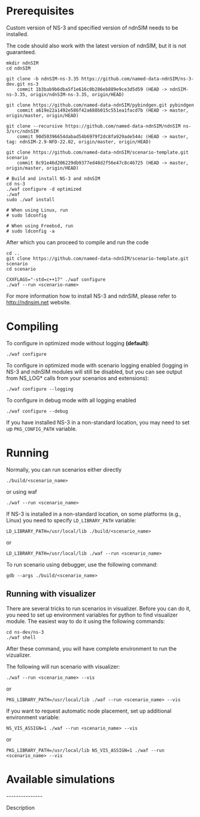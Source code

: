 Prerequisites
=============

Custom version of NS-3 and specified version of ndnSIM needs to be installed.

The code should also work with the latest version of ndnSIM, but it is not guaranteed.

    mkdir ndnSIM
    cd ndnSIM

    git clone -b ndnSIM-ns-3.35 https://github.com/named-data-ndnSIM/ns-3-dev.git ns-3
        commit 1b3bab9b6dba5f1e616c0b286eb889e9ce3d5d59 (HEAD -> ndnSIM-ns-3.35, origin/ndnSIM-ns-3.35, origin/HEAD)

    git clone https://github.com/named-data-ndnSIM/pybindgen.git pybindgen
        commit a619e22a1492e586f42a688b015c551ea1facd7b (HEAD -> master, origin/master, origin/HEAD)
        
    git clone --recursive https://github.com/named-data-ndnSIM/ndnSIM ns-3/src/ndnSIM
        commit 90d50396654dabad54b6979f2dc8fa929ade544c (HEAD -> master, tag: ndnSIM-2.9-NFD-22.02, origin/master, origin/HEAD)

    git clone https://github.com/named-data-ndnSIM/scenario-template.git scenario
        commit 8c91e46d206229db9377ed48d2f56e47c8c46725 (HEAD -> master, origin/master, origin/HEAD)

    # Build and install NS-3 and ndnSIM
    cd ns-3
    ./waf configure -d optimized
    ./waf
    sudo ./waf install

    # When using Linux, run
    # sudo ldconfig

    # When using Freebsd, run
    # sudo ldconfig -a

After which you can proceed to compile and run the code

    cd ..
    git clone https://github.com/named-data-ndnSIM/scenario-template.git scenario
    cd scenario

    CXXFLAGS="-std=c++17" ./waf configure
    ./waf --run <scenario-name>


For more information how to install NS-3 and ndnSIM, please refer to http://ndnsim.net website.

Compiling
=========

To configure in optimized mode without logging **(default)**:

    ./waf configure

To configure in optimized mode with scenario logging enabled (logging in NS-3 and ndnSIM modules will still be disabled,
but you can see output from NS_LOG* calls from your scenarios and extensions):

    ./waf configure --logging

To configure in debug mode with all logging enabled

    ./waf configure --debug

If you have installed NS-3 in a non-standard location, you may need to set up ``PKG_CONFIG_PATH`` variable.

Running
=======

Normally, you can run scenarios either directly

    ./build/<scenario_name>

or using waf

    ./waf --run <scenario_name>

If NS-3 is installed in a non-standard location, on some platforms (e.g., Linux) you need to specify ``LD_LIBRARY_PATH`` variable:

    LD_LIBRARY_PATH=/usr/local/lib ./build/<scenario_name>

or

    LD_LIBRARY_PATH=/usr/local/lib ./waf --run <scenario_name>

To run scenario using debugger, use the following command:

    gdb --args ./build/<scenario_name>


Running with visualizer
-----------------------

There are several tricks to run scenarios in visualizer.  Before you can do it, you need to set up environment variables for python to find visualizer module.  The easiest way to do it using the following commands:

    cd ns-dev/ns-3
    ./waf shell

After these command, you will have complete environment to run the vizualizer.

The following will run scenario with visualizer:

    ./waf --run <scenario_name> --vis

or

    PKG_LIBRARY_PATH=/usr/local/lib ./waf --run <scenario_name> --vis

If you want to request automatic node placement, set up additional environment variable:

    NS_VIS_ASSIGN=1 ./waf --run <scenario_name> --vis

or

    PKG_LIBRARY_PATH=/usr/local/lib NS_VIS_ASSIGN=1 ./waf --run <scenario_name> --vis

Available simulations
=====================

<Scenario Name>
---------------

Description
